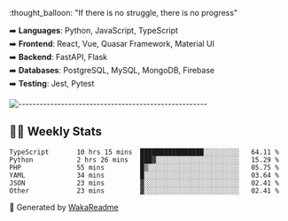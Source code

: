 <p align="left"> 
  :thought_balloon: "If there is no struggle, there is no progress"
</p>

<p align="left">
  ➡️ <strong>Languages</strong>: Python, JavaScript, TypeScript<br>
  ➡️ <strong>Frontend</strong>: React, Vue, Quasar Framework, Material UI<br>
  ➡️ <strong>Backend</strong>: FastAPI, Flask<br>
  ➡️ <strong>Databases</strong>: PostgreSQL, MySQL, MongoDB, Firebase<br>
  ➡️ <strong>Testing</strong>: Jest, Pytest<br>
</p>

![-----------------------------------------------------](https://raw.githubusercontent.com/andreasbm/readme/master/assets/lines/vintage.png)

## :man_technologist: Weekly Stats
<!--START_SECTION:waka-->

```text
TypeScript       10 hrs 15 mins  ████████████████░░░░░░░░░   64.11 %
Python           2 hrs 26 mins   ███▓░░░░░░░░░░░░░░░░░░░░░   15.29 %
PHP              55 mins         █▒░░░░░░░░░░░░░░░░░░░░░░░   05.75 %
YAML             34 mins         █░░░░░░░░░░░░░░░░░░░░░░░░   03.64 %
JSON             23 mins         ▓░░░░░░░░░░░░░░░░░░░░░░░░   02.41 %
Other            23 mins         ▓░░░░░░░░░░░░░░░░░░░░░░░░   02.41 %
```

<!--END_SECTION:waka-->

🚀 Generated by [WakaReadme](https://github.com/athul/waka-readme)
